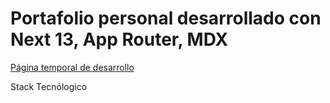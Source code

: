 # Portafolio personal desarrollado con Next 13, App Router, MDX

[Página temporal de desarrollo]("https://portafolio-bubulazi-next-2024.vercel.app")

Stack Tecnólogico
